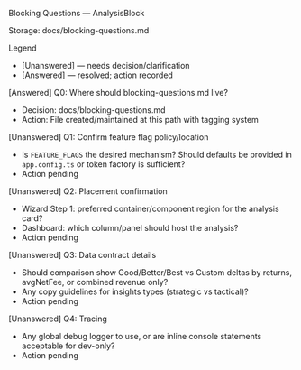 Blocking Questions — AnalysisBlock

Storage: docs/blocking-questions.md

Legend

- [Unanswered] — needs decision/clarification
- [Answered] — resolved; action recorded

[Answered] Q0: Where should blocking-questions.md live?

- Decision: docs/blocking-questions.md
- Action: File created/maintained at this path with tagging system

[Unanswered] Q1: Confirm feature flag policy/location

- Is `FEATURE_FLAGS` the desired mechanism? Should defaults be provided in `app.config.ts` or token factory is sufficient?
- Action pending

[Unanswered] Q2: Placement confirmation

- Wizard Step 1: preferred container/component region for the analysis card?
- Dashboard: which column/panel should host the analysis?
- Action pending

[Unanswered] Q3: Data contract details

- Should comparison show Good/Better/Best vs Custom deltas by returns, avgNetFee, or combined revenue only?
- Any copy guidelines for insights types (strategic vs tactical)?
- Action pending

[Unanswered] Q4: Tracing

- Any global debug logger to use, or are inline console statements acceptable for dev-only?
- Action pending
